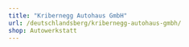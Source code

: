 ```yaml
---
title: "Kribernegg Autohaus GmbH"
url: /deutschlandsberg/kribernegg-autohaus-gmbh/
shop: Autowerkstatt
---
```

